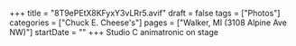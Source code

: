 +++
title = "8T9ePEtX8KFyxY3vLRr5.avif"
draft = false
tags = ["Photos"]
categories = ["Chuck E. Cheese's"]
pages = ["Walker, MI (3108 Alpine Ave NW)"]
startDate = ""
+++
Studio C animatronic on stage
